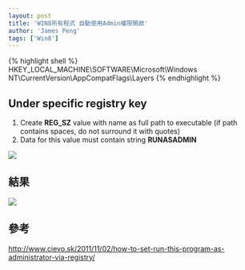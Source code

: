 ```yaml
---
layout: post
title: 'WIN8所有程式 自動使用Admin權限開啟'
author: 'James Peng'
tags: ['Win8']
---
```


{% highlight shell %}
HKEY_LOCAL_MACHINE\SOFTWARE\Microsoft\Windows NT\CurrentVersion\AppCompatFlags\Layers
{% endhighlight %}   

## Under specific registry key ##

1. Create **REG_SZ** value with name as full path to executable (if path contains spaces, do not surround it with quotes)
2. Data for this value must contain string **RUNASADMIN**

![](http://i.imgur.com/qtbmogb.png)

## 結果 ##

![](http://i.imgur.com/gWANpky.png)

## 參考 ##
http://www.cievo.sk/2011/11/02/how-to-set-run-this-program-as-administrator-via-registry/

  

